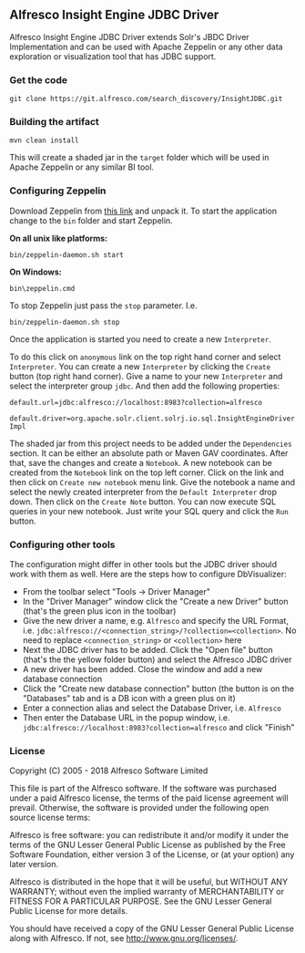 ## Alfresco Insight Engine JDBC Driver

Alfresco Insight Engine JDBC Driver extends Solr's JBDC Driver Implementation and can be used with Apache Zeppelin or any other data exploration or visualization tool that has JDBC support.

### Get the code

``git clone https://git.alfresco.com/search_discovery/InsightJDBC.git``

### Building the artifact

``mvn clean install``

This will create a shaded jar in the ``target`` folder which will be used in Apache Zeppelin or any similar BI tool.

### Configuring Zeppelin
Download Zeppelin from [this link](https://zeppelin.apache.org/download.html "Zeppelin download") and unpack it. To start the application change to the ``bin`` folder and start Zeppelin.

**On all unix like platforms:**

``bin/zeppelin-daemon.sh start``

**On Windows:**

``bin\zeppelin.cmd``

To stop Zeppelin just pass the ``stop`` parameter. I.e.

``bin/zeppelin-daemon.sh stop``

Once the application is started you need to create a new ``Interpreter``.

To do this click on ``anonymous`` link on the top right hand corner and select ``Interpreter``. You can create a new ``Interpreter`` by clicking the ``Create`` button (top right hand corner). Give a name to your new ``Interpreter`` and select the interpreter group ``jdbc``. And then add the following properties:


``default.url=jdbc:alfresco://localhost:8983?collection=alfresco``

``default.driver=org.apache.solr.client.solrj.io.sql.InsightEngineDriverImpl``


The shaded jar from this project needs to be added under the ``Dependencies`` section. It can be either an absolute path or Maven GAV coordinates. After that, save the changes and create a ``Notebook``.
A new notebook can be created from the ``Notebook`` link on the top left corner. Click on the link and then click on ``Create new notebook`` menu link. Give the notebook a name and select the newly created interpreter from the ``Default Interpreter`` drop down. Then click on the ``Create Note`` button. You can now execute SQL queries in your new notebook. Just write your SQL query and click the ``Run`` button.

### Configuring other tools

The configuration might differ in other tools but the JDBC driver should work with them as well. Here are the steps how to configure DbVisualizer:

 - From the toolbar select "Tools -> Driver Manager"
 - In the "Driver Manager" window click the "Create a new Driver" button (that's the green plus icon in the toolbar)
 - Give the new driver a name, e.g. ``Alfresco`` and specify the URL Format, i.e. ``jdbc:alfresco://<connection_string>/?collection=<collection>``. No need to replace ``<connection_string>`` or ``<collection>`` here
 - Next the JDBC driver has to be added. Click the "Open file" button (that's the the yellow folder button) and select the Alfresco JDBC driver
 - A new driver has been added. Close the window and add a new database connection
 - Click the "Create new database connection" button (the button is on the "Databases" tab and is a DB icon with a green plus on it)
 - Enter a connection alias and select the Database Driver, i.e. ``Alfresco``
 - Then enter the Database URL in the popup window, i.e. ``jdbc:alfresco://localhost:8983?collection=alfresco`` and click "Finish"

### License
Copyright (C) 2005 - 2018 Alfresco Software Limited

This file is part of the Alfresco software.
If the software was purchased under a paid Alfresco license, the terms of
the paid license agreement will prevail.  Otherwise, the software is
provided under the following open source license terms:

Alfresco is free software: you can redistribute it and/or modify
it under the terms of the GNU Lesser General Public License as published by
the Free Software Foundation, either version 3 of the License, or
(at your option) any later version.

Alfresco is distributed in the hope that it will be useful,
but WITHOUT ANY WARRANTY; without even the implied warranty of
MERCHANTABILITY or FITNESS FOR A PARTICULAR PURPOSE.  See the
GNU Lesser General Public License for more details.

You should have received a copy of the GNU Lesser General Public License
along with Alfresco. If not, see <http://www.gnu.org/licenses/>.
